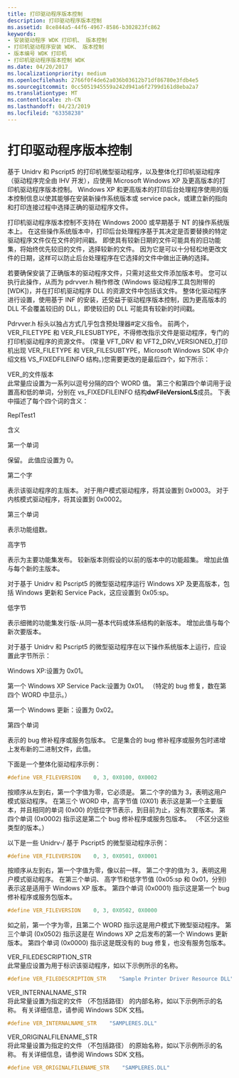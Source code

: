 ```yaml
---
title: 打印驱动程序版本控制
description: 打印驱动程序版本控制
ms.assetid: 8ce844a5-44f6-4967-8586-b302823fc862
keywords:
- 安装驱动程序 WDK 打印机、 版本控制
- 打印机驱动程序安装 WDK、 版本控制
- 版本编号 WDK 打印机
- 打印机驱动程序版本控制 WDK
ms.date: 04/20/2017
ms.localizationpriority: medium
ms.openlocfilehash: 2766f0f4de62a036b03612b71df86780e3fdb4e5
ms.sourcegitcommit: 0cc5051945559a242d941a6f2799d161d8eba2a7
ms.translationtype: MT
ms.contentlocale: zh-CN
ms.lasthandoff: 04/23/2019
ms.locfileid: "63358238"
---
```

# <a name="print-driver-versioning"></a>打印驱动程序版本控制





基于 Unidrv 和 Pscript5 的打印机微型驱动程序，以及整体化打印机驱动程序 （驱动程序完全由 IHV 开发），应使用 Microsoft Windows XP 及更高版本的打印机驱动程序版本控制。 Windows XP 和更高版本的打印后台处理程序使用的版本控制信息以使其能够在安装新操作系统版本或 service pack，或建立新的指向和打印连接过程中选择正确的驱动程序文件。

打印机驱动程序版本控制不支持在 Windows 2000 或早期基于 NT 的操作系统版本上。 在这些操作系统版本中，打印后台处理程序基于其决定是否要替换的特定驱动程序文件仅在文件的时间戳。 即使具有较新日期的文件可能具有的旧功能集，将始终优先较旧的文件，选择较新的文件。 因为它是可以十分轻松地更改文件的日期，这样可以防止后台处理程序在它选择的文件中做出正确的选择。

若要确保安装了正确版本的驱动程序文件，只需对这些文件添加版本号。 您可以执行此操作，从而为 pdrvver.h 稍作修改 (Windows 驱动程序工具包附带的\[WDK\])，并在打印机驱动程序 DLL 的资源文件中包括该文件。 整体化驱动程序进行设置，使用基于 INF 的安装，还受益于驱动程序版本控制，因为更高版本的 DLL 不会覆盖较旧的 DLL，即使较旧的 DLL 可能具有较新的时间戳。

Pdrvver.h 标头以独占方式几乎包含预处理器\#定义指令。 前两个，VER\_FILETYPE 和 VER\_FILESUBTYPE，不得修改指示文件是驱动程序，专门的打印机驱动程序的资源文件。 (常量 VFT\_DRV 和 VFT2\_DRV\_VERSIONED\_打印机出现 VER\_FILETYPE 和 VER\_FILESUBTYPE，Microsoft Windows SDK 中介绍文档 VS\_FIXEDFILEINFO 结构。)您需要更改的是最后四个，如下所示：

<a href="" id="ver-fileversion"></a>VER\_的文件版本  
此常量应设置为一系列以逗号分隔的四个 WORD 值。 第三个和第四个单词用于设置高和低的单词，分别在 vs\_FIXEDFILEINFO 结构**dwFileVersionLS**成员。 下表中描述了每个四个词的含义：

ReplTest1

含义

第一个单词

保留。 此值应设置为 0。

第二个字

表示该驱动程序的主版本。 对于用户模式驱动程序，将其设置到 0x0003。 对于内核模式驱动程序，将其设置到 0x0002。

第三个单词

表示功能组数。

高字节

表示为主要功能集发布。 较新版本则假设的以前的版本中的功能超集。 增加此值与每个新的主版本。

对于基于 Unidrv 和 Pscript5 的微型驱动程序运行 Windows XP 及更高版本，包括 Windows 更新和 Service Pack，这应设置到 0x05:sp。

低字节

表示细微的功能集发行版-从同一基本代码或体系结构的新版本。 增加此值与每个新次要版本。

对于基于 Unidrv 和 Pscript5 的微型驱动程序在以下操作系统版本上运行，应设置此字节所示：

Windows XP:设置为 0x01。

第一个 Windows XP Service Pack:设置为 0x01。 （特定的 bug 修复，数在第四个 WORD 中显示。）

第一个 Windows 更新：设置为 0x02。

第四个单词

表示的 bug 修补程序或服务包版本。 它是集合的 bug 修补程序或服务包时递增上发布新的二进制文件，此值。

 

下面是一个整体化驱动程序示例：

```cpp
#define VER_FILEVERSION    0, 3, 0X0100, 0X0002
```

按顺序从左到右，第一个字值为零，它必须是。 第二个字的值为 3，表明这用户模式驱动程序。 在第三个 WORD 中，高字节值 (0X01) 表示这是第一个主要版本，并且相同的单词 (0x00) 的低位字节表示，到目前为止，没有次要版本。 第四个单词 (0x0002) 指示这是第二个 bug 修补程序或服务包版本。 （不区分这些类型的版本。）

以下是一些 Unidrv-/ 基于 Pscript5 的微型驱动程序示例：

```cpp
#define VER_FILEVERSION    0, 3, 0X0501, 0X0001
```

按顺序从左到右，第一个字值为零，像以前一样。 第二个字的值为 3，表明这用户模式驱动程序。 在第三个单词、 高字节和低字节值 (0x05:sp 和 0x01，分别) 表示这是适用于 Windows XP 版本。 第四个单词 (0x0001) 指示这是第一个 bug 修补程序或服务包版本。

```cpp
#define VER_FILEVERSION    0, 3, 0X0502, 0X0000
```

如之前，第一个字为零，且第二个 WORD 指示这是用户模式下微型驱动程序。 第三个单词 (0x0502) 指示这是在 Windows XP 之后发布的第一个 Windows 更新版本。 第四个单词 (0x0000) 指示这是既没有的 bug 修复，也没有服务包版本。

<a href="" id="ver-filedescription-str"></a>VER\_FILEDESCRIPTION\_STR  
此常量应设置为用于标识该驱动程序，如以下示例所示的名称。

```cpp
#define VER_FILEDESCRIPTION_STR    "Sample Printer Driver Resource DLL"
```

<a href="" id="ver-internalname-str"></a>VER\_INTERNALNAME\_STR  
将此常量设置为指定的文件 （不包括路径） 的内部名称，如以下示例所示的名称。 有关详细信息，请参阅 Windows SDK 文档。

```cpp
#define VER_INTERNALNAME_STR    "SAMPLERES.DLL"
```

<a href="" id="ver-originalfilename-str"></a>VER\_ORIGINALFILENAME\_STR  
将此常量设置为指定的文件 （不包括路径） 的原始名称，如以下示例所示的名称。 有关详细信息，请参阅 Windows SDK 文档。

```cpp
#define VER_ORIGINALFILENAME_STR    "SAMPLERES.DLL"
```

 

 




